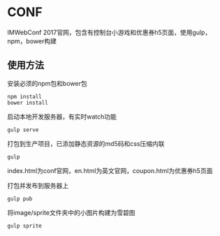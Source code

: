 # CONF

IMWebConf 2017官网，包含有控制台小游戏和优惠券h5页面，使用gulp，npm，bower构建

## 使用方法

安装必须的npm包和bower包
```
npm install
bower install
```

启动本地开发服务器，有实时watch功能
```
gulp serve
```

打包到生产项目，已添加静态资源的md5码和css压缩内联
```
gulp
```
index.html为conf官网，en.html为英文官网，coupon.html为优惠券h5页面

打包并发布到服务器上
```
gulp pub
```

将image/sprite文件夹中的小图片构建为雪碧图
```
gulp sprite
```